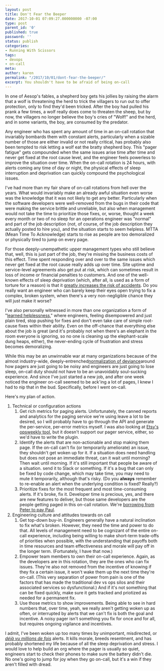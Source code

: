 ```yaml
---
layout: post
title: Don't Fear the Beeper
date: 2017-10-01 07:09:27.000000000 -07:00
type: post
parent_id: '0'
published: true
password: ''
status: publish
categories:
- Running With Scissors
tags:
- devops
- on-call
meta:
author: karen
permalink: "/2017/10/01/dont-fear-the-beeper/"
excerpt: You shouldn't have to be afraid of being on-call
---
```


In one of Aesop's fables, a shepherd boy gets his jollies by raising the alarm that a wolf is threatening the herd to trick the villagers to run out to offer protection, only to find they'd been tricked. After the boy had pulled his prank a few times, a wolf really does come to threaten the sheep, but by now, the villagers no longer believe the boy's cries of "Wolf!" and the herd, and in some variants, the boy, are consumed by the predator.

Any engineer who has spent any amount of time in an on-call rotation that invariably bombards them with constant alerts, particularly when a sizable number of those are either invalid or not really critical, has probably also been tempted to risk letting a wolf eat the bratty shepherd boy.  This "pager fatigue" gets compounded when the same issues arise time after time and never get fixed at the root cause level, and the engineer feels powerless to improve the situation over time. When the on-call rotation is 24 hours, with alerts coming any time of day or night, the physical effects of sleep interruption and deprivation can quickly compound the psychological issues.

I've had more than my fair share of on-call rotations from hell over the years. What would invariably make an already awful situation even worse was the knowledge that it was not likely to get any better. Particularly when the software developers were well-removed from the bugs in their code that were making the service brittle and unreliable, but also when management would not take the time to prioritize those fixes, or, worse, thought a week every month or two of no sleep for an operations engineer was "normal" and part of the job description (not, of course, of the job description they actually posted to hire you), and the situation starts to seem helpless. MTTA (Mean Time To Acknowledge) starts to rise as people are too demoralized or physically tired to jump on every page.

For those deeply-unempathetic upper management types who still believe that, well, this is just part of the job, they're missing the business costs of this effect. Time spent responding over and over to the same issues which never get fixed at the root cause really adds up over time. Site uptime and service-level agreements also get put at risk, which can sometimes result in loss of income or financial penalties to customers. And one of the well-known effects of sleep deprivation (which, after all, is used as a form of torture for a reason) is that it [greatly increases the risk of accidents](http://www.huffingtonpost.com/2013/12/03/sleep-deprivation-accidents-disasters_n_4380349.html). Do you really want an engineer who can barely keep their eyes open trying to fix a complex, broken system, when there's a very non-negligible chance they will just make it worse?

I've also personally witnessed in more than one organization a form of "[learned helplessness](https://en.wikipedia.org/wiki/Learned_helplessness)," where engineers, feeling disempowered and just plain tired, stop pushing for fixes and don't even take care of simple root-cause fixes within their ability. Even on the off-chance that everything else about the job is great (and it's probably not when there's an elephant in the room everyone is ignoring, so no one is cleaning up the elephant-scale dung heaps, either), the never-ending cycle of frustration and stress becomes demoralizing.

While this may be an unwinnable war at many organizations because of the almost industry-wide, deeply-entrenched[normalization of deviance](https://danluu.com/wat/)around how pagers are just going to be noisy and engineers are just going to lose sleep, on-call duty should not have to be an unavoidably soul-sucking experience. And since I've just started a new job, and after one week noticed the engineer on-call seemed to be ack'ing a lot of pages, I knew I had to nip that in the bud. Specifically, before I went on-call.

Here's my plan of action.

1. Technical or configuration actions
   1. Get rich metrics for paging alerts. Unfortunately, the canned reports and analytics for the paging service we're using leave a lot to be desired, so I will probably have to go through the API and generate the per-service, per-error metrics myself. I was also looking at [Etsy's opsweekly tool](https://github.com/etsy/opsweekly), but it doesn't support our pager service, either, so we'd have to write the plugin.
   1. Identify the alerts that are non-actionable and stop making them page. If the on-call can't fix (or temporarily ameliorate) an issue, they shouldn't get woken up for it. If a situation does need handling but does not pose an immediate threat, can it wait until morning? Then wait until morning. If it's still important that people be aware of a situation. send it to Slack or something. If it's a bug that can only be fixed by code change, which may take time, you may need to mute it temporarily, although that's risky. (Do you **always** remember to re-enable an alert when the underlying condition is fixed? Really?)
   1. Prioritize fixes for the most frequent and most time-consuming alerts. If it's broke, fix it. Developer time is precious, yes, and there are new features to deliver, but those same developers are the people getting paged in this on-call rotation. We're [borrowing from Peter to pay Paul](https://en.wikipedia.org/wiki/To_rob_Peter_to_pay_Paul).
1. Engineering culture and attitudes towards on call
   1. Get top-down buy-in. Engineers generally have a natural inclination to fix what's broken. However, they need the time and power to do that. All levels of management need to be cognizant of the entire on-call experience, including being willing to make short-term trade-offs of priorities when possible, with the understanding that payoffs both in time resources and team effectiveness and morale will pay off in the longer term. (Fortunately, I have that now.)
   1. Empower team members to own their on-call experience. Again, as the developers are in this rotation, they are the ones who can fix issues. They're also not removed from the incentive of knowing if they fix a certain issue, it won't wake them up the next time they're on-call. (This very separation of power from pain is one of the factors that has made the traditional dev vs ops silos and their associated services so dysfunctional.) And if it's not something that can be fixed quickly, make sure it gets tracked and priotized as needed for a permanent fix.
   1. Use those metrics to show improvements. Being able to see in hard numbers that, over time, yeah, we really aren't getting woken up as often, or interrupted by alerts that we can't fix is both the goal and incentive. A noisy pager isn't something you fix for once and for all, but requires ongoing vigilance and incentives.

I admit, I've been woken up too many times by unimportant, misdirected, or _[déjà vu millions de fois](https://translate.google.com/#fr/en/d%C3%A9j%C3%A0%20vu%20millions%20de%20fois)_ alerts. It kills morale, breeds resentment, and has probably shortened my life because of all the sleep deprivation and stress. I would love to help build an org where the pager is usually so quiet, engineers start to check their phones to make sure the battery didn't die. No one's going to jump for joy when they go on-call, but it's a win if they aren't filled with dread.



